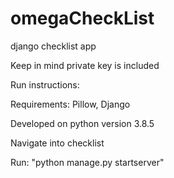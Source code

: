 # omegaCheckList
django checklist app

Keep in mind private key is included



Run instructions: 

  Requirements: Pillow, Django

  Developed on python version 3.8.5

  Navigate into checklist 

  Run: "python manage.py startserver"
